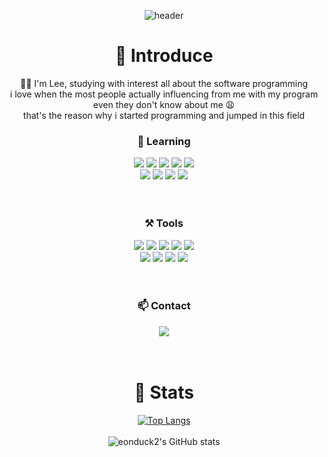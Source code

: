 <div align="center">


![header](https://capsule-render.vercel.app/api?type=rounded&color=gradient&text=%20HELLO&nbsp;!%20&height=300&fontSize=100&textBg=true)

# 👦 Introduce
🙌🏻 I'm Lee, 
studying with interest all about the software programming
<br/>
i love when the most people actually influencing from me with my program
<br/>
even they don't know about me 😩
<br/>
that's the reason why i started programming and jumped in this field

### 🌻 Learning 
<img src="https://img.shields.io/badge/HTML5-E34F26?style=plastic&logo=HTML5&logoColor=white">
<img src="https://img.shields.io/badge/CSS3-1572B6?style=plastic&logo=CSS3&logoColor=white">
<img src="https://img.shields.io/badge/JavaScript-F7DF1E?style=plastic&logo=javascript&logoColor=white">
<img src="https://img.shields.io/badge/jQuery-0769AD?style=plastic&logo=jQuery&logoColor=white"/>
<img src="https://img.shields.io/badge/SASS-CC6699?style=plastic&logo=SASS&logoColor=white">
<br/>
<img src="https://img.shields.io/badge/Java-007396?style=plastic&logo=OpenJDK&logoColor=white"/>
<img src="https://img.shields.io/badge/Spring-6DB33F?style=plastic&logo=Spring&logoColor=white"/>
<img src="https://img.shields.io/badge/Bootstrap-7952B3?style=plastic&logo=Bootstrap&logoColor=white"/>
<img src="https://img.shields.io/badge/ApacheTomcat-FA320A?style=plastic&logo=ApacheTomcat&logoColor=white"/>
<br/>
<br/>
<br/>

### ⚒️ Tools
<img src="https://img.shields.io/badge/VisualStudioCode-007ACC?style=plastic&logo=VisualStudioCode&logoColor=white">
<img src="https://img.shields.io/badge/Eclipse-2C2255?style=plastic&logo=EclipseIDE&logoColor=white">
<img src="https://img.shields.io/badge/Figma-F24E1E?style=plastic&logo=Figma&logoColor=white">
<img src="https://img.shields.io/badge/GitHub-181717?style=plastic&logo=GitHub&logoColor=white">
<img src="https://img.shields.io/badge/Notion-000000?style=plastic&logo=Notion&logoColor=white">
<br/>
<img src="https://img.shields.io/badge/MySQL-4479A1?style=plastic&logo=MySQL&logoColor=white"/>
<img src="https://img.shields.io/badge/OracleDB-F80000?style=plastic&logo=Oracle&logoColor=white">
<img src="https://img.shields.io/badge/MariaDB-003545?style=plastic&logo=MariaDB&logoColor=white"/>
<img src="https://img.shields.io/badge/HeidiSQL-30B980?style=plastic&logo=SaltProject&logoColor=white"/>
<br/>
<br/>
<br/>

### 📫 Contact
<img src="https://img.shields.io/badge/whdtnxd@gmail.com-EA4335?style=plastic&logo=Gmail&logoColor=white"/>

<br/>
<br/>
<br/>

# 👵 Stats
[![Top Langs](https://github-readme-stats.vercel.app/api/top-langs/?username=eonduck2&layout=compact&theme=neon)](https://github.com/eonduck2/github-readme-stats)
<br/>
<br/>
![eonduck2's GitHub stats](https://github-readme-stats.vercel.app/api?username=eonduck2&show_icons=true&theme=neon)



</div>
